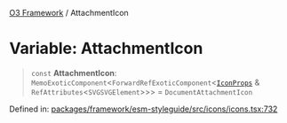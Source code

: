 [O3 Framework](../API.md) / AttachmentIcon

# Variable: AttachmentIcon

> `const` **AttachmentIcon**: `MemoExoticComponent`\<`ForwardRefExoticComponent`\<[`IconProps`](../type-aliases/IconProps.md) & `RefAttributes`\<`SVGSVGElement`\>\>\> = `DocumentAttachmentIcon`

Defined in: [packages/framework/esm-styleguide/src/icons/icons.tsx:732](https://github.com/openmrs/openmrs-esm-core/blob/85cde3ce59cd3d29230c98040a3f53525e808725/packages/framework/esm-styleguide/src/icons/icons.tsx#L732)
